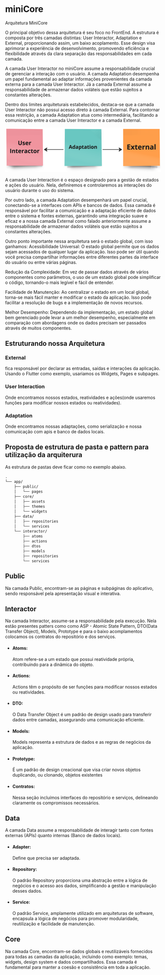 # miniCore

Arquitetura MiniCore

O principal objetivo dessa arquitetura é seu foco no FrontEnd. A estrutura é composta por três camadas distintas: User Interactor, Adaptation e External, proporcionando assim, um baixo acoplamento. Esse design visa aprimorar a experiência de desenvolvimento, promovendo eficiência e flexibilidade através da clara separação das responsabilidades em cada camada.

A camada User Interactor no miniCore assume a responsabilidade crucial de gerenciar a interação com o usuário. A camada Adaptation desempenha um papel fundamental ao adaptar informações provenientes da camada externa para a camada User Interactor. Já a camada External assume a responsabilidade de armazenar dados voláteis que estão sujeitos a constantes alterações.

Dentro dos limites arquiteturais estabelecidos, destaca-se que a camada User Interactor não possui acesso direto à camada External. Para contornar essa restrição, a camada Adaptation atua como intermediária, facilitando a comunicação entre a camada User Interactor e a camada External.

<img src="image.png" width="512" alt="Achitecture diagram"/>

A camada User Interaction é o espaço designado para a gestão de estados e ações do usuário. Nela, definiremos e controlaremos as interações do usuário durante o uso do sistema.

Por outro lado, a camada Adaptation desempenhará um papel crucial, conectando-se a interfaces com APIs e bancos de dados. Essa camada é responsável por facilitar a comunicação e a adaptação eficiente de dados entre o sistema e fontes externas, garantindo uma integração suave e eficaz e a nossa camada External como falado anteriormente assume a responsabilidade de armazenar dados voláteis que estão sujeitos a constantes alterações.

Outro ponto importante nessa arquitetura será o estado global, com isso ganhamos:
Acessibilidade Universal: O estado global permite que os dados sejam acessados de qualquer lugar da aplicação. Isso pode ser útil quando você precisa compartilhar informações entre diferentes partes da interface do usuário ou entre várias páginas.

Redução da Complexidade: Em vez de passar dados através de vários componentes como parâmetros, o uso de um estado global pode simplificar o código, tornando-o mais legível e fácil de entender.

Facilidade de Manutenção: Ao centralizar o estado em um local global, torna-se mais fácil manter e modificar o estado da aplicação. Isso pode facilitar a resolução de bugs e a implementação de novos recursos.

Melhor Desempenho: Dependendo da implementação, um estado global bem gerenciado pode levar a um melhor desempenho, especialmente em comparação com abordagens onde os dados precisam ser passados através de muitos componentes.

## Estruturando nossa Arquitetura

### External
fica responsável por declarar as entradas, saídas e interações da aplicação.
Usando o Flutter como exemplo, usariamos os Widgets, Pages e subpages.

### User Interaction
Onde encontramos nossos estados, reatividades e ações(onde usaremos funções para modificar nossos estados ou reatividades).

### Adaptation
Onde encontramos nossas adaptações, como serialização e nossa comunicação com apis e banco de dados locais.



## Proposta de estrutura de pasta e pattern para utilização da arquiterura

As estrutura de pastas deve ficar como no exemplo abaixo.

```
.
└── app/
    ├── public/
    │   └── pages
    ├── core/
    │   ├── assets
    │   ├── themes
    │   └── widgets
    ├── data/
    │   ├── repositories
    │   └── services
    └── interactor/
        ├── atoms
        ├── actions
        ├── dtos
        ├── models 
        ├── repositories
        └── services
```

## Public
Na camada Public, encontram-se as páginas e subpáginas do aplicativo, sendo responsável pela apresentação visual e interativa.

## Interactor
Na camada Interactor, assume-se a responsabilidade pela execução. Nela estão presentes patters como como ASP - Atomic State Pattern, DTO(Data Transfer Object), Models, Prototype e para o baixo acomplamentos colocamos os contratos do repositório e dos serviços.

- #### Atoms: 
    Atom refere-se a um estado que possui reatividade própria, contribuindo para a dinâmica do objeto.

- #### Actions: 
    Actions têm o propósito de ser funções para modificar nossos estados ou reatividades.

- #### DTO: 
    O Data Transfer Object é um padrão de design usado para transferir dados entre camadas, assegurando uma comunicação eficiente.

- #### Models: 
    Models representa a estrutura de dados e as regras de negócios da aplicação.

- #### Prototype:
    É um padrão de design creacional que visa criar novos objetos duplicando, ou clonando, objetos existentes

- #### Contratos: 
    Nessa seção incluímos interfaces do repositório e serviços, delineando claramente os compromissos necessários.

## Data
A camada Data assume a responsabilidade de interagir tanto com fontes externas (APIs) quanto internas (Banco de dados locais).

- #### Adapter:
    Define que precisa ser adaptada.

- #### Repository: 
    O padrão Repository proporciona uma abstração entre a lógica de negócios e o acesso aos dados, simplificando a gestão e manipulação desses dados.

- #### Service: 
    O padrão Service, amplamente utilizado em arquiteturas de software, encapsula a lógica de negócios para promover modularidade, reutilização e facilidade de manutenção.

## Core
Na camada Core, encontram-se dados globais e reutilizáveis fornecidos para todas as camadas da aplicação, incluindo como exemplo: temas, widgets, design system e dados compartilhados. Essa camada é fundamental para manter a coesão e consistência em toda a aplicação.







